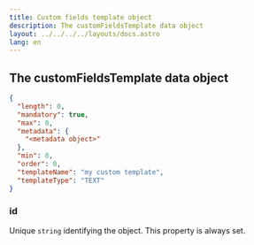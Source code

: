 ```yaml
---
title: Custom fields template object
description: The customFieldsTemplate data object
layout: ../../../../layouts/docs.astro
lang: en
---
```


## The customFieldsTemplate data object

```json
{
  "length": 0,
  "mandatory": true,  
  "max": 0,
  "metadata": {
    "<metadata object>"
  },
  "min": 0, 
  "order": 0,
  "templateName": "my custom template",
  "templateType": "TEXT"  
}
```

### id
Unique `string` identifying the object.  This property is always set.